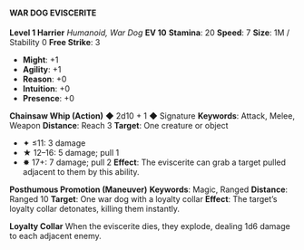 #### WAR DOG EVISCERITE

**Level 1 Harrier**
*Humanoid, War Dog*
**EV 10**
**Stamina**: 20
**Speed**: 7
**Size**: 1M / Stability 0
**Free Strike**: 3

- **Might**: +1
- **Agility**: +1
- **Reason**: +0
- **Intuition**: +0
- **Presence**: +0

**Chainsaw Whip (Action)** ◆ 2d10 + 1 ◆ Signature
**Keywords**: Attack, Melee, Weapon
**Distance**: Reach 3
**Target**: One creature or object

- ✦ ≤11: 3 damage
- ★ 12–16: 5 damage; pull 1
- ✸ 17+: 7 damage; pull 2
  **Effect**: The eviscerite can grab a target pulled adjacent to them by this ability.

**Posthumous Promotion (Maneuver)**
**Keywords**: Magic, Ranged
**Distance**: Ranged 10
**Target**: One war dog with a loyalty collar
**Effect**: The target’s loyalty collar detonates, killing them instantly.

**Loyalty Collar**
When the eviscerite dies, they explode, dealing 1d6 damage to each adjacent enemy.
